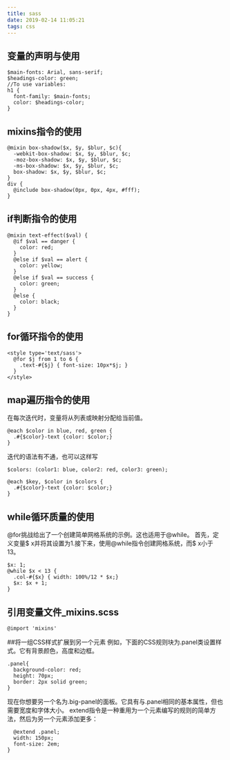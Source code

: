 ```yaml
---
title: sass
date: 2019-02-14 11:05:21
tags: css
---
```


## 变量的声明与使用

```
$main-fonts: Arial, sans-serif;
$headings-color: green;
//To use variables:
h1 {
  font-family: $main-fonts;
  color: $headings-color;
}
```

## mixins指令的使用

```
@mixin box-shadow($x, $y, $blur, $c){ 
  -webkit-box-shadow: $x, $y, $blur, $c;
  -moz-box-shadow: $x, $y, $blur, $c;
  -ms-box-shadow: $x, $y, $blur, $c;
  box-shadow: $x, $y, $blur, $c;
}
div {
  @include box-shadow(0px, 0px, 4px, #fff);
}

```

## if判断指令的使用

```
@mixin text-effect($val) {
  @if $val == danger {
    color: red;
  }
  @else if $val == alert {
    color: yellow;
  }
  @else if $val == success {
    color: green;
  }
  @else {
    color: black;
  }
}
```

## for循环指令的使用

```
<style type='text/sass'>
  @for $j from 1 to 6 {
    .text-#{$j} { font-size: 10px*$j; }
  }
</style>
```

## map遍历指令的使用
在每次迭代时，变量将从列表或映射分配给当前值。

```
@each $color in blue, red, green {
  .#{$color}-text {color: $color;}
}
```

迭代的语法有不通，也可以这样写

```
$colors: (color1: blue, color2: red, color3: green);

@each $key, $color in $colors {
  .#{$color}-text {color: $color;}
}
```

## while循环质量的使用
@for挑战给出了一个创建简单网格系统的示例。这也适用于@while。
首先，定义变量$ x并将其设置为1.接下来，使用@while指令创建网格系统，而$ x小于13。

```
$x: 1;
@while $x < 13 {
  .col-#{$x} { width: 100%/12 * $x;}
  $x: $x + 1;
}
```

## 引用变量文件_mixins.scss
`@import 'mixins'`

##将一组CSS样式扩展到另一个元素
例如，下面的CSS规则块为.panel类设置样式。它有背景颜色，高度和边框。

```
.panel{
  background-color: red;
  height: 70px;
  border: 2px solid green;
}

```
现在你想要另一个名为.big-panel的面板。它具有与.panel相同的基本属性，但也需要宽度和字体大小。
extend指令是一种重用为一个元素编写的规则的简单方法，然后为另一个元素添加更多：


```.big-panel{
  @extend .panel;
  width: 150px;
  font-size: 2em;
}

```


